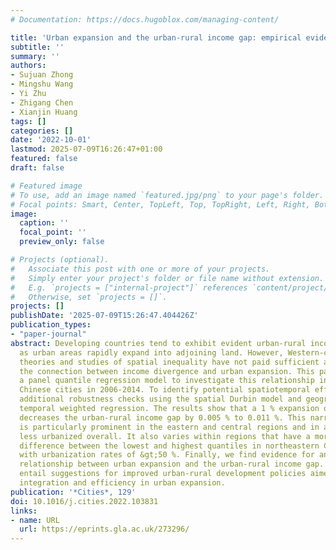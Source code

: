 ```yaml
---
# Documentation: https://docs.hugoblox.com/managing-content/

title: 'Urban expansion and the urban-rural income gap: empirical evidence from China'
subtitle: ''
summary: ''
authors:
- Sujuan Zhong
- Mingshu Wang
- Yi Zhu
- Zhigang Chen
- Xianjin Huang
tags: []
categories: []
date: '2022-10-01'
lastmod: 2025-07-09T16:26:47+01:00
featured: false
draft: false

# Featured image
# To use, add an image named `featured.jpg/png` to your page's folder.
# Focal points: Smart, Center, TopLeft, Top, TopRight, Left, Right, BottomLeft, Bottom, BottomRight.
image:
  caption: ''
  focal_point: ''
  preview_only: false

# Projects (optional).
#   Associate this post with one or more of your projects.
#   Simply enter your project's folder or file name without extension.
#   E.g. `projects = ["internal-project"]` references `content/project/deep-learning/index.md`.
#   Otherwise, set `projects = []`.
projects: []
publishDate: '2025-07-09T15:26:47.404426Z'
publication_types:
- "paper-journal"
abstract: Developing countries tend to exhibit evident urban-rural income divergence
  as urban areas rapidly expand into adjoining land. However, Western-centric urban
  theories and studies of spatial inequality have not paid sufficient attention to
  the connection between income divergence and urban expansion. This paper employed
  a panel quantile regression model to investigate this relationship in 220 prefecture-level
  Chinese cities in 2006-2014. To identify potential spatiotemporal effects, we conducted
  additional robustness checks using the spatial Durbin model and geographical and
  temporal weighted regression. The results show that a 1 % expansion of urban land
  decreases the urban-rural income gap by 0.005 % to 0.011 %. This narrowing effect
  is particularly prominent in the eastern and central regions and in areas that are
  less urbanized overall. It also varies within regions that have a more pronounced
  difference between the lowest and highest quantiles in northeastern China and cities
  with urbanization rates of &gt;50 %. Finally, we find evidence for an inverted U-shaped
  relationship between urban expansion and the urban-rural income gap. Our results
  entail suggestions for improved urban-rural development policies aimed toward greater
  integration and efficiency in urban expansion.
publication: '*Cities*, 129'
doi: 10.1016/j.cities.2022.103831
links:
- name: URL
  url: https://eprints.gla.ac.uk/273296/
---
```

